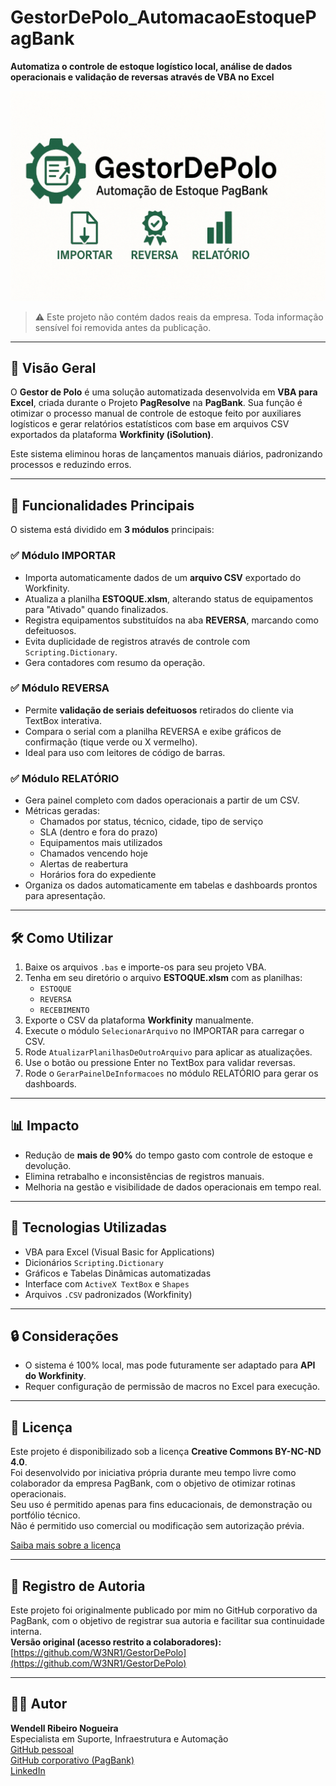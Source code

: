 # GestorDePolo_AutomacaoEstoquePagBank

**Automatiza o controle de estoque logístico local, análise de dados operacionais e validação de reversas através de VBA no Excel**

![Banner do Projeto](banner.png)

> ⚠️ Este projeto não contém dados reais da empresa. Toda informação sensível foi removida antes da publicação.

---

## 🔖 Visão Geral

O **Gestor de Polo** é uma solução automatizada desenvolvida em **VBA para Excel**, criada durante o Projeto **PagResolve** na **PagBank**. Sua função é otimizar o processo manual de controle de estoque feito por auxiliares logísticos e gerar relatórios estatísticos com base em arquivos CSV exportados da plataforma **Workfinity (iSolution)**.

Este sistema eliminou horas de lançamentos manuais diários, padronizando processos e reduzindo erros.

---

## 🔹 Funcionalidades Principais

O sistema está dividido em **3 módulos** principais:

### ✅ Módulo IMPORTAR
- Importa automaticamente dados de um **arquivo CSV** exportado do Workfinity.
- Atualiza a planilha **ESTOQUE.xlsm**, alterando status de equipamentos para "Ativado" quando finalizados.
- Registra equipamentos substituídos na aba **REVERSA**, marcando como defeituosos.
- Evita duplicidade de registros através de controle com `Scripting.Dictionary`.
- Gera contadores com resumo da operação.

### ✅ Módulo REVERSA
- Permite **validação de seriais defeituosos** retirados do cliente via TextBox interativa.
- Compara o serial com a planilha REVERSA e exibe gráficos de confirmação (tique verde ou X vermelho).
- Ideal para uso com leitores de código de barras.

### ✅ Módulo RELATÓRIO
- Gera painel completo com dados operacionais a partir de um CSV.
- Métricas geradas:
  - Chamados por status, técnico, cidade, tipo de serviço
  - SLA (dentro e fora do prazo)
  - Equipamentos mais utilizados
  - Chamados vencendo hoje
  - Alertas de reabertura
  - Horários fora do expediente
- Organiza os dados automaticamente em tabelas e dashboards prontos para apresentação.

---

## 🛠️ Como Utilizar

1. Baixe os arquivos `.bas` e importe-os para seu projeto VBA.
2. Tenha em seu diretório o arquivo **ESTOQUE.xlsm** com as planilhas:
   - `ESTOQUE`
   - `REVERSA`
   - `RECEBIMENTO`
3. Exporte o CSV da plataforma **Workfinity** manualmente.
4. Execute o módulo `SelecionarArquivo` no IMPORTAR para carregar o CSV.
5. Rode `AtualizarPlanilhasDeOutroArquivo` para aplicar as atualizações.
6. Use o botão ou pressione Enter no TextBox para validar reversas.
7. Rode o `GerarPainelDeInformacoes` no módulo RELATÓRIO para gerar os dashboards.

---

## 📊 Impacto

- Redução de **mais de 90%** do tempo gasto com controle de estoque e devolução.
- Elimina retrabalho e inconsistências de registros manuais.
- Melhoria na gestão e visibilidade de dados operacionais em tempo real.

---

## 🧱 Tecnologias Utilizadas

- VBA para Excel (Visual Basic for Applications)
- Dicionários `Scripting.Dictionary`
- Gráficos e Tabelas Dinâmicas automatizadas
- Interface com `ActiveX TextBox` e `Shapes`
- Arquivos `.CSV` padronizados (Workfinity)

---

## 🔒 Considerações

- O sistema é 100% local, mas pode futuramente ser adaptado para **API do Workfinity**.
- Requer configuração de permissão de macros no Excel para execução.

---

## 📄 Licença

Este projeto é disponibilizado sob a licença **Creative Commons BY-NC-ND 4.0**.  
Foi desenvolvido por iniciativa própria durante meu tempo livre como colaborador da empresa PagBank, com o objetivo de otimizar rotinas operacionais.  
Seu uso é permitido apenas para fins educacionais, de demonstração ou portfólio técnico.  
Não é permitido uso comercial ou modificação sem autorização prévia.  

[Saiba mais sobre a licença](https://creativecommons.org/licenses/by-nc-nd/4.0/deed.pt-br)

---

## 🧾 Registro de Autoria

Este projeto foi originalmente publicado por mim no GitHub corporativo da PagBank, com o objetivo de registrar sua autoria e facilitar sua continuidade interna.  
**Versão original (acesso restrito a colaboradores):**  
[https://github.com/W3NR1/GestorDePolo](https://github.com/W3NR1/GestorDePolo)

---

## 👨‍💼 Autor

**Wendell Ribeiro Nogueira**  
Especialista em Suporte, Infraestrutura e Automação  
[GitHub pessoal](https://github.com/wendellribeironogueira)  
[GitHub corporativo (PagBank)](https://github.com/W3NR1)  
[LinkedIn](https://www.linkedin.com/in/wendell-ribeiro-nogueira)
